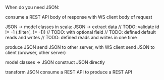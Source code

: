 When do you need JSON:

consume a REST API
  body of response with WS client
  body of request

  JSON -> model classes
  in scala: JSON -> extract data
  // TODO: validate id != -1 (.filter(_ != -1))
  // TODO: with optional field
  // TODO: defined default reads and writes
  // TODO: defined reads and writes in one time


produce JSON
  send JSON to other server, with WS client
  send JSON to client (browser, other server)

  model classes -> JSON
  construct JSON directly

transform JSON
  consume a REST API to produce a REST API



